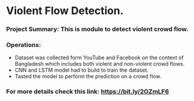 # Violent Flow Detection.

### Project Summary: This is module to detect violent crowd flow.

### Operations:
- Dataset was collected form YouTube and Facebook on the context of Bangladesh which includes both violent and non-violent crowd flows.
- CNN and LSTM model had to build to train the dataset.
- Tasted the model to perform the prediction on a crowd flow.

### For more details check this link: https://bit.ly/2OZmLF6
